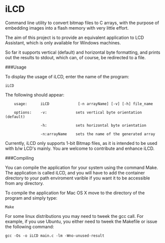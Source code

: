 # iLCD
Command line utility to convert bitmap files to C arrays, with the purpose of embedding images into a flash memory with very little effort.

The aim of this project is to provide an equivalent application to LCD Assistant, which is only available for Windows machines. 

So far it supports vertical (default) and horizontal byte formatting, and prints out the results to stdout, which can, of course, be redirected to a file. 

###Usage 

To display the usage of iLCD, enter the name of the program:

`iLCD`

The following should appear:

		usage:		iLCD	     	 [-n arrayName] [-v] [-h] file_name

		options:	-v:    			sets vertical byte orientation (default)

					-h:				sets horizontal byte orientation

					-n:arrayName	sets the name of the generated array

Currently, iLCD only supports 1-bit Bitmap files, as it is intended to be used with b/w LCD's mainly. You are welcome to contribute and enhance iLCD.

###Compiling

You can compile the application for your system using the command Make. The application is called iLCD, and you will have to add the container directory to your path enviroment varible if you want it to be accessible from any directory.

To compile the application for Mac OS X move to the directory of the program and simply type:

`Make`

For some linux distributions you may need to tweek the gcc call. For example, if you use Ubuntu, you either need to tweek the Makefile or issue the following command: 

`gcc -Os -o iLCD main.c -lm -Wno-unused-result`
